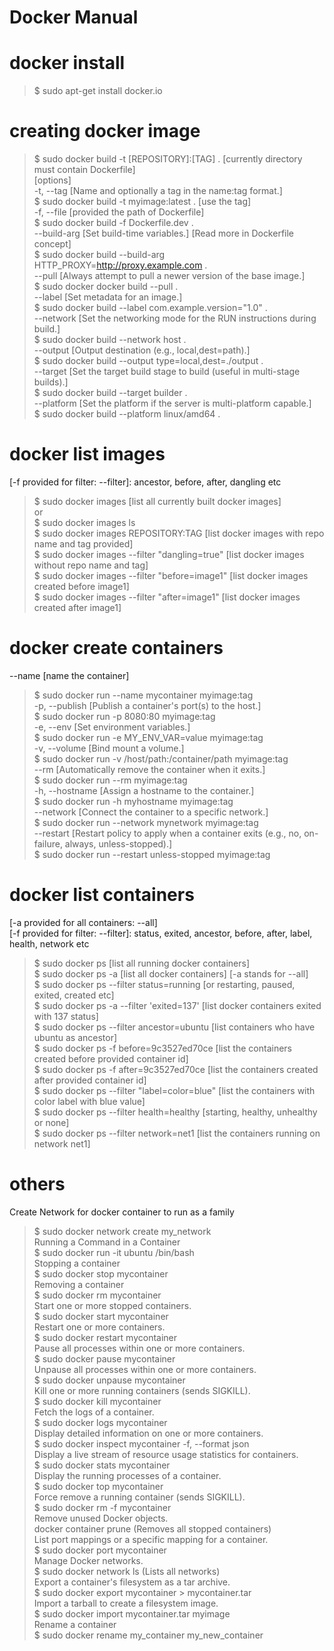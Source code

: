 # Docker Manual

# docker install
> $ sudo apt-get install docker.io  

# creating docker image
> $ sudo docker build -t [REPOSITORY]:[TAG] . [currently directory must contain Dockerfile]  
[options]  
-t, --tag [Name and optionally a tag in the name:tag format.]  
> $ sudo docker build -t myimage:latest . [use the tag]  
-f, --file [provided the path of Dockerfile]  
> $ sudo docker build -f Dockerfile.dev .   
--build-arg [Set build-time variables.] [Read more in Dockerfile concept]  
> $ sudo docker build --build-arg HTTP_PROXY=http://proxy.example.com .  
--pull [Always attempt to pull a newer version of the base image.]  
> $ sudo docker docker build --pull .  
--label [Set metadata for an image.]  
> $ sudo docker build --label com.example.version="1.0" .  
--network [Set the networking mode for the RUN instructions during build.]  
> $ sudo docker build --network host .  
--output [Output destination (e.g., local,dest=path).]  
> $ sudo docker build --output type=local,dest=./output .  
--target [Set the target build stage to build (useful in multi-stage builds).]  
> $ sudo docker build --target builder .  
--platform [Set the platform if the server is multi-platform capable.]  
> $ sudo docker build --platform linux/amd64 .  

# docker list images  
[-f provided for filter: --filter]: ancestor, before, after, dangling etc  
> $ sudo docker images [list all currently built docker images]  
or  
> $ sudo docker images ls  
> $ sudo docker images REPOSITORY:TAG [list docker images with repo name and tag provided]  
> $ sudo docker images --filter "dangling=true" [list docker images without repo name and tag]  
> $ sudo docker images --filter "before=image1" [list docker images created before image1]  
> $ sudo docker images --filter "after=image1" [list docker images created after image1]  

# docker create containers
--name [name the container]  
> $ sudo docker run --name mycontainer myimage:tag  
-p, --publish [Publish a container's port(s) to the host.]  
> $ sudo  docker run -p 8080:80 myimage:tag   
-e, --env [Set environment variables.]  
> $ sudo docker run -e MY_ENV_VAR=value myimage:tag  
-v, --volume [Bind mount a volume.]  
> $ sudo docker run -v /host/path:/container/path myimage:tag  
--rm [Automatically remove the container when it exits.]  
> $ sudo docker run --rm myimage:tag  
-h, --hostname [Assign a hostname to the container.]  
> $ sudo docker run -h myhostname myimage:tag  
--network [Connect the container to a specific network.]  
> $ sudo docker run --network mynetwork myimage:tag  
--restart [Restart policy to apply when a container exits (e.g., no, on-failure, always, unless-stopped).]  
> $ sudo docker run --restart unless-stopped myimage:tag  

# docker list containers
[-a provided for all containers: --all]  
[-f provided for filter: --filter]: status, exited, ancestor, before, after, label, health, network etc  
> $ sudo docker ps [list all running docker containers]  
> $ sudo docker ps -a [list all docker containers] [-a stands for --all]  
> $ sudo docker ps --filter status=running [or restarting, paused, exited, created etc]  
> $ sudo docker ps -a --filter 'exited=137' [list docker containers exited with 137 status]  
> $ sudo docker ps --filter ancestor=ubuntu [list containers who have ubuntu as ancestor]  
> $ sudo docker ps -f before=9c3527ed70ce [list the containers created before provided container id]  
> $ sudo docker ps -f after=9c3527ed70ce [list the containers created after provided container id]  
> $ sudo docker ps --filter "label=color=blue" [list the containers with color label with blue value]  
> $ sudo docker ps --filter health=healthy [starting, healthy, unhealthy or none]  
> $ sudo docker ps --filter network=net1 [list the containers running on network net1]  

# others
Create Network for docker container to run as a family  
> $ sudo docker network create my_network  
Running a Command in a Container  
> $ sudo docker run -it ubuntu /bin/bash    
Stopping a container  
> $ sudo docker stop mycontainer  
Removing a container  
> $ sudo docker rm mycontainer  
Start one or more stopped containers.  
> $ sudo docker start mycontainer  
Restart one or more containers.  
> $ sudo docker restart mycontainer  
Pause all processes within one or more containers.  
> $ sudo docker pause mycontainer  
Unpause all processes within one or more containers.  
> $ sudo docker unpause mycontainer  
Kill one or more running containers (sends SIGKILL).  
> $ sudo docker kill mycontainer  
Fetch the logs of a container.  
> $ sudo docker logs mycontainer  
Display detailed information on one or more containers.  
> $ sudo docker inspect mycontainer -f, --format json  
Display a live stream of resource usage statistics for containers.  
> $ sudo docker stats mycontainer  
Display the running processes of a container.  
> $ sudo docker top mycontainer  
Force remove a running container (sends SIGKILL).  
> $ sudo docker rm -f mycontainer  
Remove unused Docker objects.  
docker container prune (Removes all stopped containers)  
List port mappings or a specific mapping for a container.  
> $ sudo docker port mycontainer  
Manage Docker networks.  
> $ sudo docker network ls (Lists all networks)  
Export a container's filesystem as a tar archive.  
> $ sudo docker export mycontainer > mycontainer.tar  
Import a tarball to create a filesystem image.  
> $ sudo docker import mycontainer.tar myimage  
Rename a container  
> $ sudo docker rename my_container my_new_container  
  
